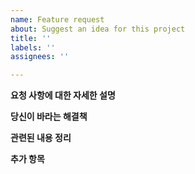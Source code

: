 ```yaml
---
name: Feature request
about: Suggest an idea for this project
title: ''
labels: ''
assignees: ''

---
```


**요청 사항에 대한 자세한 설명**





**당신이 바라는 해결책**






**관련된 내용 정리**





**추가 항목**





